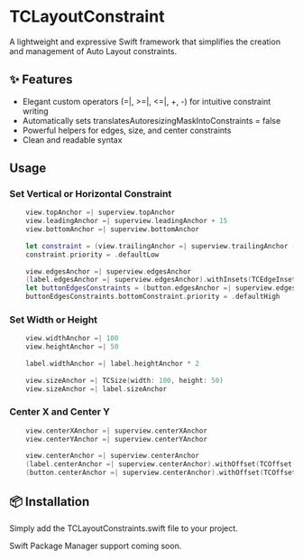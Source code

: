 # TCLayoutConstraint
 A lightweight and expressive Swift framework that simplifies the creation and management of Auto Layout constraints.

## ✨ Features
 * Elegant custom operators (=|, >=|, <=|, +, -) for intuitive constraint writing
 * Automatically sets translatesAutoresizingMaskIntoConstraints = false
 * Powerful helpers for edges, size, and center constraints
 * Clean and readable syntax

## Usage

### Set Vertical or Horizontal Constraint
```swift
    view.topAnchor =| superview.topAnchor
    view.leadingAnchor =| superview.leadingAnchor + 15
    view.bottomAnchor =| superview.bottomAnchor
    
    let constraint = (view.trailingAnchor =| superview.trailingAnchor - 15)
    constraint.priority = .defaultLow
    
    view.edgesAnchor =| superview.edgesAnchor
    (label.edgesAnchor =| superview.edgesAnchor).withInsets(TCEdgeInsets(uniform: 15)).excluding(.bottom)
    let buttonEdgesConstraints = (button.edgesAnchor =| superview.edgesAnchor).withInsets(TCEdgeInsets(horizontal: 20, top: 10))
    buttonEdgesConstraints.bottomConstraint.priority = .defaultHigh
```

### Set Width or Height
```swift
    view.widthAnchor =| 100
    view.heightAnchor =| 50
    
    label.widthAnchor =| label.heightAnchor * 2
    
    view.sizeAnchor =| TCSize(width: 100, height: 50)
    view.sizeAnchor =| label.sizeAnchor
```

### Center X and Center Y
```swift
    view.centerXAnchor =| superview.centerXAnchor
    view.centerYAnchor =| superview.centerYAnchor
    
    view.centerAnchor =| superview.centerAnchor
    (label.centerAnchor =| superview.centerAnchor).withOffset(TCOffset(x, 10, y: 50))
    (button.centerAnchor =| superview.centerAnchor).withOffset(TCOffset(y: 50))
```

## 📦 Installation
Simply add the TCLayoutConstraints.swift file to your project.

 Swift Package Manager support coming soon.

